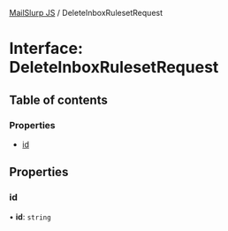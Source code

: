 [MailSlurp JS](../README.md) / DeleteInboxRulesetRequest

# Interface: DeleteInboxRulesetRequest

## Table of contents

### Properties

- [id](DeleteInboxRulesetRequest.md#id)

## Properties

### id

• **id**: `string`

